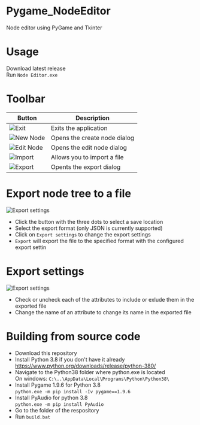 # Pygame_NodeEditor
Node editor using PyGame and Tkinter

# Usage
Download latest release  
Run `Node Editor.exe`

# Toolbar
| Button | Description |
| ------ | ----------- |
| ![Exit](https://github.com/michael-gif/Pygame_NodeEditor/blob/main/docs/exit.png) | Exits the application |
| ![New Node](https://github.com/michael-gif/Pygame_NodeEditor/blob/main/docs/new_node.png) | Opens the create node dialog |
| ![Edit Node](https://github.com/michael-gif/Pygame_NodeEditor/blob/main/docs/edit_node.png) | Opens the edit node dialog |
| ![Import](https://github.com/michael-gif/Pygame_NodeEditor/blob/main/docs/import.png) | Allows you to import a file |
| ![Export](https://github.com/michael-gif/Pygame_NodeEditor/blob/main/docs/export.png) | Opents the export dialog |

# Export node tree to a file
![Export settings](https://github.com/michael-gif/Pygame_NodeEditor/blob/main/docs/export_dialog.png)  
- Click the button with the three dots to select a save location
- Select the export format (only JSON is currently supported)
- Click on `Export settings` to change the export settings
- `Export` will export the file to the specified format with the configured export settin

# Export settings
![Export settings](https://github.com/michael-gif/Pygame_NodeEditor/blob/main/docs/export_settings.png)  
- Check or uncheck each of the attributes to include or exlude them in the exported file
- Change the name of an attribute to change its name in the exported file

# Building from source code
- Download this repository
- Install Python 3.8 if you don't have it already 
  https://www.python.org/downloads/release/python-380/
- Navigate to the Python38 folder where python.exe is located  
  On windows: `C:\..\AppData\Local\Programs\Python\Python38\`
- Install Pygame 1.9.6 for Python 3.8  
  `python.exe -m pip install -Iv pygame==1.9.6`
- Install PyAudio for python 3.8  
  `python.exe -m pip install PyAudio`
- Go to the folder of the respository
- Run `build.bat`